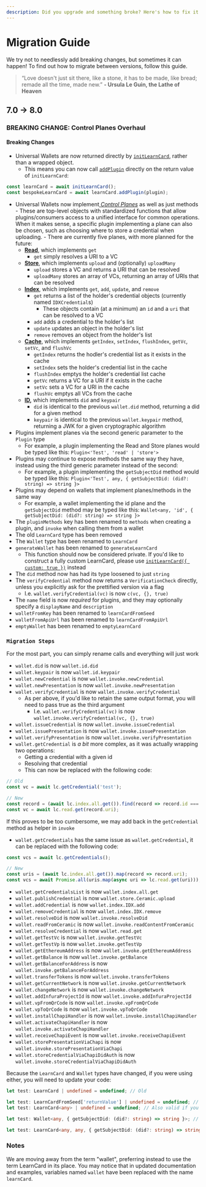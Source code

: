 ```yaml
---
description: Did you upgrade and something broke? Here's how to fix it!
---
```


# Migration Guide

We try not to needlessly add breaking changes, but sometimes it can happen! To find out how to migrate between versions, follow this guide.

> “Love doesn't just sit there, like a stone, it has to be made, like bread; remade all the time, made new.” **- Ursula Le Guin, the Lathe of Heaven**

## 7.0 -> 8.0

### BREAKING CHANGE: Control Planes Overhaul

#### Breaking Changes

* Universal Wallets are now returned directly by [`initLearnCard`](construction/initlearncard.md), rather than a wrapped object.
  * This means you can now call [`addPlugin`](plugins/adding-plugins.md) directly on the return value of `initLearnCard`:

```typescript
const learnCard = await initLearnCard();
const bespokeLearnCard = await learnCard.addPlugin(plugin);
```

* Universal Wallets now implement[ _Control Planes_](control-planes/) as well as just methods - These are top-level objects with standardized functions that allow plugins/consumers access to a unified interface for common operations. When it makes sense, a specific plugin implementing a plane can also be chosen, such as choosing where to store a credential when uploading. - There are currently five planes, with more planned for the future:&#x20;
  * [**Read**](control-planes/read.md), which implements `get`&#x20;
    * `get` simply resolves a URI to a VC
  * &#x20;[**Store**](control-planes/store.md), which implements `upload` and (optionally) `uploadMany`&#x20;
    * `upload` stores a VC and returns a URI that can be resolved&#x20;
    * `uploadMany` stores an array of VCs, returning an array of URIs that can be resolved&#x20;
  * [**Index**](control-planes/index.md), which implements `get`, `add`, `update`, and `remove`&#x20;
    * `get` returns a list of the holder's credential objects (currently named `IDXCredential`s)&#x20;
      * These objects contain (at a minimum) an `id` and a `uri` that can be resolved to a VC&#x20;
    * `add` adds a credential to the holder's list&#x20;
    * `update` updates an object in the holder's list&#x20;
    * `remove` removes an object from the holder's list&#x20;
  * [**Cache**](control-planes/cache.md), which implements `getIndex`, `setIndex`, `flushIndex`, `getVc`, `setVc`, and `flushVc`&#x20;
    * `getIndex` returns the hodler's credential list as it exists in the cache&#x20;
    * `setIndex` sets the holder's credential list in the cache&#x20;
    * `flushIndex` emptys the holder's credential list cache&#x20;
    * `getVc` returns a VC for a URI if it exists in the cache&#x20;
    * `setVc` sets a VC for a URI in the cache&#x20;
    * `flushVc` emptys all VCs from the cache&#x20;
  * [**ID**](control-planes/id.md)**,** which implements `did` and `keypair`&#x20;
    * `did` is identical to the previous `wallet.did` method, returning a did for a given method&#x20;
    * `keypair` is identical to the previous `wallet.keypair` method, returning a JWK for a given cryptographic algorithm&#x20;
* Plugins implement planes via the second generic parameter to the `Plugin` type&#x20;
  * For example, a plugin implementing the Read and Store planes would be typed like this: `Plugin<'Test', 'read' | 'store'>`&#x20;
* Plugins may continue to expose methods the same way they have, instead using the third generic parameter instead of the second:&#x20;
  * For example, a plugin implementing the `getSubjectDid` method would be typed like this: `Plugin<'Test', any, { getSubjectDid: (did?: string) => string }>`&#x20;
* Plugins may depend on wallets that implement planes/methods in the same way&#x20;
  * For example, a wallet implementing the id plane and the `getSubjectDid` method may be typed like this: `Wallet<any, 'id', { getSubjectDid: (did?: string) => string }>`
* The `pluginMethods` key has been renamed to `methods` when creating a plugin, and `invoke` when calling them from a wallet
* The old `LearnCard` type has been removed
* The `Wallet` type has been renamed to `LearnCard`
* `generateWallet` has been renamed to `generateLearnCard`
  * This function should now be considered private. If you'd like to construct a fully custom LearnCard, please use [`initLearnCard({ custom: true })`](construction/) instead
* The `did` method now has had its type loosened to just `string`
* The `verifyCredential` method now returns a `VerificationCheck` directly, unless you explicitly ask for the prettified version via a flag
  * I.e. `wallet.verifyCredential(vc)` is now `c(vc, {}, true)`
* The `name` field is now _required_ for plugins, and they may optionally specify a `displayName` and `description`
* `walletFromKey` has been renamed to `learnCardFromSeed`
* `walletFromApiUrl` has been renamed to `learnCardFromApiUrl`
* `emptyWallet` has been renamed to `emptyLearnCard`

### `Migration Steps`

For the most part, you can simply rename calls and everything will just work

* `wallet.did` is now `wallet.id.did`
* `wallet.keypair` is now `wallet.id.keypair`
* `wallet.newCredential` is now `wallet.invoke.newCredential`
* `wallet.newPresentation` is now `wallet.invoke.newPresentation`
* `wallet.verifyCredential` is now `wallet.invoke.verifyCredential`
  * As per above, if you'd like to retain the same output format, you will need to pass true as the third argument
    * I.e. `wallet.verifyCredential(vc)` is now `wallet.invoke.verifyCredential(vc, {}, true)`
* `wallet.issueCredential` is now `wallet.invoke.issueCredential`
* `wallet.issuePresentation` is now `wallet.invoke.issuePresentation`
* `wallet.verifyPresentation` is now `wallet.invoke.verifyPresentation`
* `wallet.getCredential` is _a bit_ more complex, as it was actually wrapping two operations:
  * Getting a credential with a given id
  * Resolving that credential
  * This can now be replaced with the following code:

```typescript
// Old
const vc = await lc.getCredential('test');

// New
const record = (await lc.index.all.get()).find(record => record.id === 'test');
const vc = await lc.read.get(record.uri);
```

If this proves to be too cumbersome, we may add back in the `getCredential` method as helper in `invoke`

* `wallet.getCredentials` has the same issue as `wallet.getCredential`, it can be replaced with the following code:

```typescript
const vcs = await lc.getCredentials();

// New
const uris = (await lc.index.all.get()).map(record => record.uri);
const vcs = await Promise.all(uris.map(async uri => lc.read.get(uri)));
```

* `wallet.getCredentialsList` is now `wallet.index.all.get`
* `wallet.publishCredential` is now `wallet.store.Ceramic.upload`
* `wallet.addCredential` is now `wallet.index.IDX.add`
* `wallet.removeCredential` is now `wallet.index.IDX.remove`
* `wallet.resolveDid` is now `wallet.invoke.resolveDid`
* `wallet.readFromCeramic` is now `wallet.invoke.readContentFromCeramic`
* `wallet.resolveCredential` is now `wallet.read.get`
* `wallet.getTestVc` is now `wallet.invoke.getTestVc`
* `wallet.getTestVp` is now `wallet.invoke.getTestVp`
* `wallet.getEthereumAddress` is now `wallet.invoke.getEthereumAddress`
* `wallet.getBalance` is now `wallet.invoke.getBalance`
* `wallet.getBalanceForAddress` is now `wallet.invoke.getBalanceForAddress`
* `wallet.transferTokens` is now `wallet.invoke.transferTokens`
* `wallet.getCurrentNetwork` is now `wallet.invoke.getCurrentNetwork`
* `wallet.changeNetwork` is now `wallet.invoke.changeNetwork`
* `wallet.addInfuraProjectId` is now `wallet.invoke.addInfuraProjectId`
* `wallet.vpFromQrCode` is now `wallet.invoke.vpFromQrCode`
* `wallet.vpToQrCode` is now `wallet.invoke.vpToQrCode`
* `wallet.installChapiHandler` is now `wallet.invoke.installChapiHandler`
* `wallet.activateChapiHandler` is now `wallet.invoke.activateChapiHandler`
* `wallet.receiveChapiEvent` is now `wallet.invoke.receiveChapiEvent`
* `wallet.storePresentationViaChapi` is now `wallet.invoke.storePresentationViaChapi`
* `wallet.storeCredentialViaChapiDidAuth` is now `wallet.invoke.storeCredentialViaChapiDidAuth`

Because the `LearnCard` and `Wallet` types have changed, if you were using either, you will need to update your code:

```typescript
let test: LearnCard | undefined = undefined; // Old

let test: LearnCardFromSeed['returnValue'] | undefined = undefined; // New
let test: LearnCard<any> | undefined = undefined; // Also valid if you don't know which instantiation function will be used

let test: Wallet<any, { getSubjectDid: (did?: string) => string }>; // Old

let test: LearnCard<any, any, { getSubjectDid: (did?: string) => string }>; // New
```

### Notes

We are moving away from the term "wallet", preferring instead to use the term LearnCard in its place. You may notice that in updated documentation and examples, variables named `wallet` have been replaced with the name `learnCard`.
